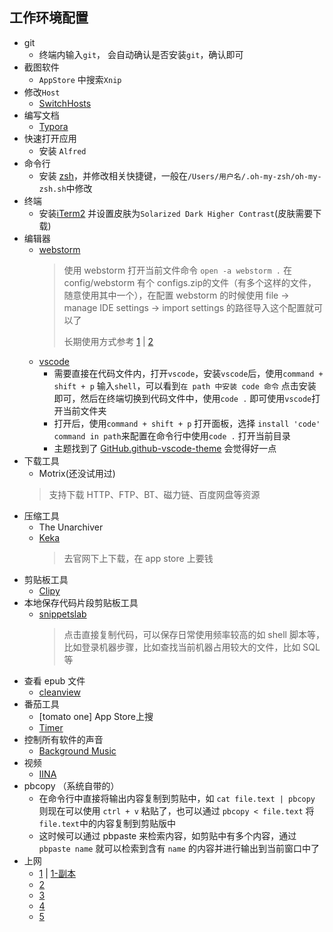 ## 工作环境配置
- git
    - 终端内输入`git`， 会自动确认是否安装`git`，确认即可
- 截图软件
    - `AppStore` 中搜索`Xnip`
- 修改`Host`
    - [SwitchHosts](https://github.com/oldj/SwitchHosts)
- 编写文档
    - [Typora](https://www.typora.io/)
- 快速打开应用
    - 安装 `Alfred`
- 命令行
    - 安装 [zsh](https://ohmyz.sh/#install)，并修改相关快捷键，一般在`/Users/用户名/.oh-my-zsh/oh-my-zsh.sh`中修改
- 终端
    - 安装[iTerm2](https://iterm2.com/) 并设置皮肤为`Solarized Dark Higher Contrast`(皮肤需要下载)
- 编辑器
    - [webstorm](https://xclient.info/s/web-storm.html)
        > 使用 webstorm 打开当前文件命令 `open -a webstorm .`
        > 在 config/webstorm 有个 configs.zip的文件（有多个这样的文件，随意使用其中一个），在配置 webstorm 的时候使用 file -> manage IDE settings -> import settings 的路径导入这个配置就可以了
        > 
        > 长期使用方式参考 [1](https://xclient.info/a/b11e938b-10b5-83bc-7cc7-3012aba930f8.html) | [2](https://zhile.io/2020/11/18/jetbrains-eval-reset-da33a93d.html)
    - [vscode](https://code.visualstudio.com/)
        - 需要直接在代码文件内，打开`vscode`，安装`vscode`后，使用`command + shift + p` 输入`shell`，可以看到`在 path 中安装 code 命令`
         点击安装即可，然后在终端切换到代码文件中，使用`code .` 即可使用`vscode`打开当前文件夹
        - 打开后，使用`command + shift + p` 打开面板，选择 `install 'code' command in path`来配置在命令行中使用`code .` 打开当前目录  
        - 主题找到了 [GitHub.github-vscode-theme](https://marketplace.visualstudio.com/items?itemName=GitHub.github-vscode-theme) 会觉得好一点
- 下载工具
    - Motrix(还没试用过)
    > 支持下载 HTTP、FTP、BT、磁力链、百度网盘等资源    
- 压缩工具
    - The Unarchiver
    - [Keka](https://www.keka.io/en/)
        > 去官网下上下载，在 app store 上要钱
- 剪贴板工具
    - [Clipy](https://clipy-app.com/)
- 本地保存代码片段剪贴板工具
  - [snippetslab](https://xclient.info/s/snippetslab.html)
    > 点击直接复制代码，可以保存日常使用频率较高的如 shell 脚本等，比如登录机器步骤，比如查找当前机器占用较大的文件，比如 SQL 等
- 查看 epub 文件
    - [cleanview](https://xclient.info/s/clearview.html)    
- 番茄工具
    - [tomato one]  App Store上搜
    - [Timer](https://github.com/michaelvillar/timer-app)
- 控制所有软件的声音
    - [Background Music](https://github.com/kyleneideck/BackgroundMusic)
- 视频
    - [IINA](https://iina.io/)
- pbcopy （系统自带的）
    - 在命令行中直接将输出内容复制到剪贴中，如 `cat file.text | pbcopy` 则现在可以使用 `ctrl + v` 粘贴了，也可以通过 `pbcopy < file.text` 将`file.text`中的内容复制到剪贴版中
    - 这时候可以通过 pbpaste 来检索内容，如剪贴中有多个内容，通过 `pbpaste name` 就可以检索到含有 `name` 的内容并进行输出到当前窗口中了
- 上网
    - [1](https://github.com/vpncn/vpncn.github.io) | [1-副本](https://github.com/vpnforchina/vpnforchina.github.io) 
    - [2](https://glados.one/console)    
    - [3](https://lightyearapp.live/zh/pricing?payment=all)
    - [4](http://strongvpn.com/)
    - [5](https://www.fastvpncn.com/expressvpn)
